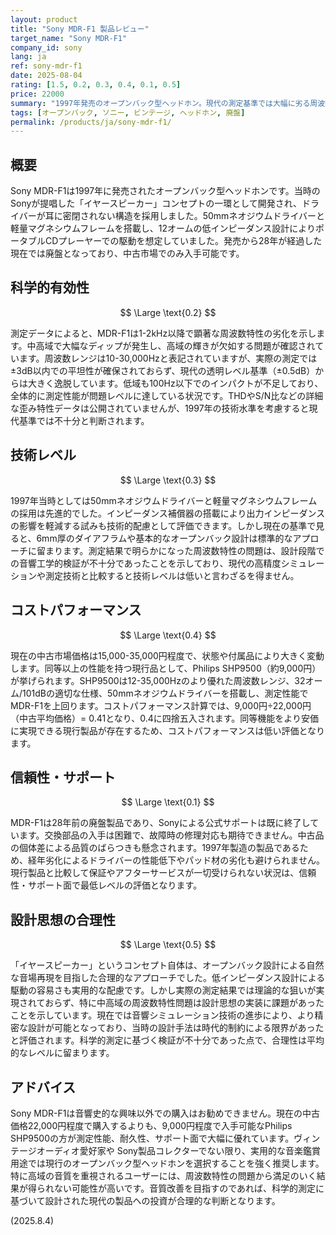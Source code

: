 ```yaml
---
layout: product
title: "Sony MDR-F1 製品レビュー"
target_name: "Sony MDR-F1"
company_id: sony
lang: ja
ref: sony-mdr-f1
date: 2025-08-04
rating: [1.5, 0.2, 0.3, 0.4, 0.1, 0.5]
price: 22000
summary: "1997年発売のオープンバック型ヘッドホン。現代の測定基準では大幅に劣る周波数特性を持ち、コストパフォーマンスも現行製品に対して著しく低い結果となっています。"
tags: [オープンバック, ソニー, ビンテージ, ヘッドホン, 廃盤]
permalink: /products/ja/sony-mdr-f1/
---
```

## 概要

Sony MDR-F1は1997年に発売されたオープンバック型ヘッドホンです。当時のSonyが提唱した「イヤースピーカー」コンセプトの一環として開発され、ドライバーが耳に密閉されない構造を採用しました。50mmネオジウムドライバーと軽量マグネシウムフレームを搭載し、12オームの低インピーダンス設計によりポータブルCDプレーヤーでの駆動を想定していました。発売から28年が経過した現在では廃盤となっており、中古市場でのみ入手可能です。

## 科学的有効性

$$ \Large \text{0.2} $$

測定データによると、MDR-F1は1-2kHz以降で顕著な周波数特性の劣化を示します。中高域で大幅なディップが発生し、高域の輝きが欠如する問題が確認されています。周波数レンジは10-30,000Hzと表記されていますが、実際の測定では±3dB以内での平坦性が確保されておらず、現代の透明レベル基準（±0.5dB）からは大きく逸脱しています。低域も100Hz以下でのインパクトが不足しており、全体的に測定性能が問題レベルに達している状況です。THDやS/N比などの詳細な歪み特性データは公開されていませんが、1997年の技術水準を考慮すると現代基準では不十分と判断されます。

## 技術レベル

$$ \Large \text{0.3} $$

1997年当時としては50mmネオジウムドライバーと軽量マグネシウムフレームの採用は先進的でした。インピーダンス補償器の搭載により出力インピーダンスの影響を軽減する試みも技術的配慮として評価できます。しかし現在の基準で見ると、6mm厚のダイアフラムや基本的なオープンバック設計は標準的なアプローチに留まります。測定結果で明らかになった周波数特性の問題は、設計段階での音響工学的検証が不十分であったことを示しており、現代の高精度シミュレーションや測定技術と比較すると技術レベルは低いと言わざるを得ません。

## コストパフォーマンス

$$ \Large \text{0.4} $$

現在の中古市場価格は15,000-35,000円程度で、状態や付属品により大きく変動します。同等以上の性能を持つ現行品として、Philips SHP9500（約9,000円）が挙げられます。SHP9500は12-35,000Hzのより優れた周波数レンジ、32オーム/101dBの適切な仕様、50mmネオジウムドライバーを搭載し、測定性能でMDR-F1を上回ります。コストパフォーマンス計算では、9,000円÷22,000円（中古平均価格）= 0.41となり、0.4に四捨五入されます。同等機能をより安価に実現できる現行製品が存在するため、コストパフォーマンスは低い評価となります。

## 信頼性・サポート

$$ \Large \text{0.1} $$

MDR-F1は28年前の廃盤製品であり、Sonyによる公式サポートは既に終了しています。交換部品の入手は困難で、故障時の修理対応も期待できません。中古品の個体差による品質のばらつきも懸念されます。1997年製造の製品であるため、経年劣化によるドライバーの性能低下やパッド材の劣化も避けられません。現行製品と比較して保証やアフターサービスが一切受けられない状況は、信頼性・サポート面で最低レベルの評価となります。

## 設計思想の合理性

$$ \Large \text{0.5} $$

「イヤースピーカー」というコンセプト自体は、オープンバック設計による自然な音場再現を目指した合理的なアプローチでした。低インピーダンス設計による駆動の容易さも実用的な配慮です。しかし実際の測定結果では理論的な狙いが実現されておらず、特に中高域の周波数特性問題は設計思想の実装に課題があったことを示しています。現在では音響シミュレーション技術の進歩により、より精密な設計が可能となっており、当時の設計手法は時代的制約による限界があったと評価されます。科学的測定に基づく検証が不十分であった点で、合理性は平均的なレベルに留まります。

## アドバイス

Sony MDR-F1は音響史的な興味以外での購入はお勧めできません。現在の中古価格22,000円程度で購入するよりも、9,000円程度で入手可能なPhilips SHP9500の方が測定性能、耐久性、サポート面で大幅に優れています。ヴィンテージオーディオ愛好家や Sony製品コレクターでない限り、実用的な音楽鑑賞用途では現行のオープンバック型ヘッドホンを選択することを強く推奨します。特に高域の音質を重視されるユーザーには、周波数特性の問題から満足のいく結果が得られない可能性が高いです。音質改善を目指すのであれば、科学的測定に基づいて設計された現代の製品への投資が合理的な判断となります。

(2025.8.4)
